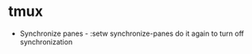 # tmux
* Synchronize panes - <prefix> :setw synchronize-panes
do it again to turn off synchronization
